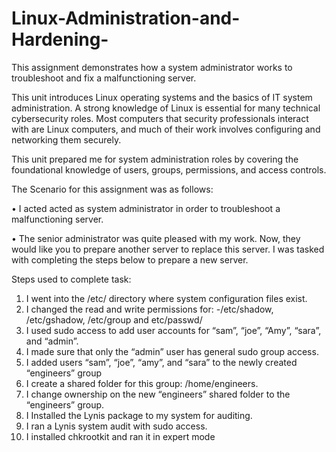 # Linux-Administration-and-Hardening-
This assignment demonstrates how a system administrator works to troubleshoot and fix a malfunctioning server. 


This unit introduces Linux operating systems and the basics of IT system administration. A strong knowledge of Linux is essential for many technical cybersecurity roles. Most computers that security professionals interact with are Linux computers, and much of their work involves configuring and networking them securely.

This unit prepared me for system administration roles by covering the foundational knowledge of users, groups, permissions, and access controls.

The Scenario for this assignment was as follows:

•	I acted acted as system administrator in order to troubleshoot a malfunctioning server.

•	The senior administrator was quite pleased with my work. Now, they would like you to prepare another server to replace this server. I was tasked with completing the steps below to prepare a new server.


Steps used to complete task:

1.	I went into the /etc/ directory where system configuration files exist. 
2.	I changed the read and write permissions for:
      -/etc/shadow, /etc/gshadow, /etc/group and etc/passwd/
3.	I used sudo access to add user accounts for “sam”, “joe”, “Amy”, “sara”, and “admin”.
4.	I made sure that only the “admin” user has general sudo group access.
5.	I added users “sam”, “joe”, “amy”, and “sara” to the newly created “engineers” group
6.	I  create a shared folder for this group: /home/engineers.
7.	I change ownership on the new “engineers” shared folder to the “engineers” group.
8.	I Installed the Lynis package to my system for auditing.
9.	I ran a Lynis system audit with sudo access.
10.	I installed chkrootkit and ran it in expert mode


